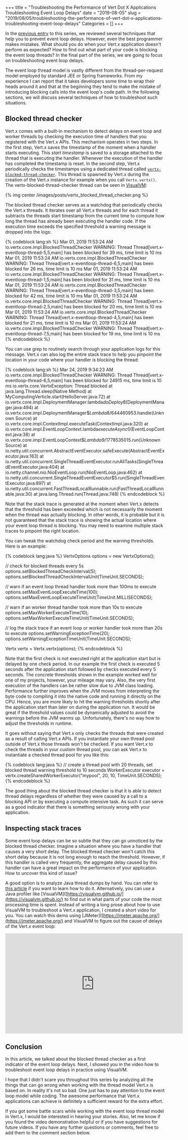 +++
title = "Troubleshooting the Performance of Vert Dot X Applications Troubleshooting Event Loop Delays"
date = "2019-08-05"
slug = "2019/08/05/troubleshooting-the-performance-of-vert-dot-x-applications-troubleshooting-event-loop-delays"
Categories = []
+++

In the [previous entry](/blog/2019/07/22/troubleshooting-the-performance-of-vert-dot-x-applications-preventing-event-loop-delays/) to this series, we reviewed several techniques that help you to prevent event loop delays. However, even the best programmer makes mistakes. What should you do when your Vert.x application doesn't perform as expected? How to find out what part of your code is blocking the event loop threads? In the final part of the series, we are going to focus on troubleshooting event loop delays.

<!--more-->

The event loop thread model is vastly different from the thread-per-request model employed by standard JEE or Spring frameworks. From my experience I can report that it takes developers some time to wrap their heads around it and that at the beginning they tend to make the mistake of introducing blocking calls into the event loop's code path. In the following sections, we will discuss several techniques of how to troubleshoot such situations.

## Blocked thread checker

Vert.x comes with a built-in mechanism to detect delays on event loop and worker threads by checking the execution time of handlers that you registered with the Vert.x APIs. This mechanism operates in two steps. In the first step, Vert.x saves the timestamp of the moment when a handler starts executing. This *start timestamp* is saved to a storage attached to the thread that is executing the handler. Whenever the execution of the handler has completed the timestamp is reset. In the second step, Vert.x periodically checks the timestamps using a dedicated thread called [`vertx-blocked-thread-checker`](https://github.com/eclipse-vertx/vert.x/blob/master/src/main/java/io/vertx/core/impl/BlockedThreadChecker.java). This thread is spawned by Vert.x during the creation of the Vert.x instance for example when you call `Vertx.vertx()`. The vertx-blocked-thread-checker thread can be seen in [VisualVM](https://visualvm.github.io/):

{% img center /images/posts/vertx_blocked_thread_checker.png %}

The blocked thread checker serves as a watchdog that periodically checks the Vert.x threads. It iterates over all Vert.x threads and for each thread it subtracts the threads start timestamp from the current time to compute how long the thread has already been executing the handler code. If the execution time exceeds the specified threshold a warning message is dropped into the logs:

{% codeblock lang:sh %}
Mar 01, 2019 11:53:24 AM io.vertx.core.impl.BlockedThreadChecker
WARNING: Thread Thread[vert.x-eventloop-thread-5,5,main] has been blocked for 39 ms, time limit is 10 ms
Mar 01, 2019 11:53:24 AM io.vertx.core.impl.BlockedThreadChecker
WARNING: Thread Thread[vert.x-eventloop-thread-6,5,main] has been blocked for 26 ms, time limit is 10 ms
Mar 01, 2019 11:53:24 AM io.vertx.core.impl.BlockedThreadChecker
WARNING: Thread Thread[vert.x-eventloop-thread-1,5,main] has been blocked for 31 ms, time limit is 10 ms
Mar 01, 2019 11:53:24 AM io.vertx.core.impl.BlockedThreadChecker
WARNING: Thread Thread[vert.x-eventloop-thread-3,5,main] has been blocked for 42 ms, time limit is 10 ms
Mar 01, 2019 11:53:24 AM io.vertx.core.impl.BlockedThreadChecker
WARNING: Thread Thread[vert.x-eventloop-thread-2,5,main] has been blocked for 20 ms, time limit is 10 ms
Mar 01, 2019 11:53:24 AM io.vertx.core.impl.BlockedThreadChecker
WARNING: Thread Thread[vert.x-eventloop-thread-4,5,main] has been blocked for 21 ms, time limit is 10 ms
Mar 01, 2019 11:53:24 AM io.vertx.core.impl.BlockedThreadChecker
WARNING: Thread Thread[vert.x-eventloop-thread-7,5,main] has been blocked for 19 ms, time limit is 10 ms
{% endcodeblock %}

You can use grep to routinely search through your application logs for this message. Vert.x can also log the entire stack trace to help you pinpoint the location in your code where your handler is blocking the thread:

{% codeblock lang:sh %}
Mar 24, 2019 9:34:23 AM io.vertx.core.impl.BlockedThreadChecker
WARNING: Thread Thread[vert.x-eventloop-thread-6,5,main] has been blocked for 24915 ms, time limit is 10 ms
io.vertx.core.VertxException: Thread blocked
        at java.lang.Thread.sleep(Native Method)
        at MyComputingVerticle.start(HelloServer.java:72)
        at io.vertx.core.impl.DeploymentManager.lambda$doDeploy$8(DeploymentManager.java:494)
        at io.vertx.core.impl.DeploymentManager$$Lambda$8/644460953.handle(Unknown Source)
        at io.vertx.core.impl.ContextImpl.executeTask(ContextImpl.java:320)
        at io.vertx.core.impl.EventLoopContext.lambda$executeAsync$0(EventLoopContext.java:38)
        at io.vertx.core.impl.EventLoopContext$$Lambda$9/1778535015.run(Unknown Source)
        at io.netty.util.concurrent.AbstractEventExecutor.safeExecute(AbstractEventExecutor.java:163)
        at io.netty.util.concurrent.SingleThreadEventExecutor.runAllTasks(SingleThreadEventExecutor.java:404)
        at io.netty.channel.nio.NioEventLoop.run(NioEventLoop.java:462)
        at io.netty.util.concurrent.SingleThreadEventExecutor$5.run(SingleThreadEventExecutor.java:897)
        at io.netty.util.concurrent.FastThreadLocalRunnable.run(FastThreadLocalRunnable.java:30)
        at java.lang.Thread.run(Thread.java:748)
{% endcodeblock %}

Note that the stack trace is generated at the moment when Vert.x detects that the threshold has been exceeded which is not necessarily the moment when the thread was actually blocking. In other words, it is probable but it is not guaranteed that the stack trace is showing the actual location where your event loop thread is blocking. You may need to examine multiple stack traces to pinpoint the right location.

You can tweak the watchdog check period and the warning thresholds. Here is an example:

{% codeblock lang:java %}
VertxOptions options = new VertxOptions();

// check for blocked threads every 5s
options.setBlockedThreadCheckInterval(5);
options.setBlockedThreadCheckIntervalUnit(TimeUnit.SECONDS);

// warn if an event loop thread handler took more than 100ms to execute
options.setMaxEventLoopExecuteTime(100);
options.setMaxEventLoopExecuteTimeUnit(TimeUnit.MILLISECONDS);

// warn if an worker thread handler took more than 10s to execute
options.setMaxWorkerExecuteTime(10);
options.setMaxWorkerExecuteTimeUnit(TimeUnit.SECONDS);

 // log the stack trace if an event loop or worker handler took more than 20s to execute
options.setWarningExceptionTime(20);
options.setWarningExceptionTimeUnit(TimeUnit.SECONDS);

Vertx vertx = Vertx.vertx(options);
{% endcodeblock %}

Note that the first check is not executed right at the application start but is delayed by one check period. In our example the first check is executed 5 seconds after the application start followed by checks executed every 5 seconds. The concrete thresholds shown in the example worked well for one of my projects, however, your mileage may vary.  Also, the very first execution of the handlers can be rather slow due to JVM class loading. Performance further improves when the JVM moves from interpreting the byte code to compiling it into the native code and running it directly on the CPU. Hence, you are more likely to hit the warning thresholds shortly after the application start than later on during the application run. It would be great if the threshold values could be dynamically adjusted to avoid the warnings before the JVM warms up. Unfortunately, there's no way how to adjust the thresholds in runtime.

It goes without saying that Vert.x only checks the threads that were created as a result of calling Vert.x APIs. If you instantiate your own thread pool outside of Vert.x those threads won't be checked. If you want Vert.x to check the threads in your custom thread pool, you can ask Vert.x to instantiate a checked thread pool for you like this:

{% codeblock lang:java %}
// create a thread pool with 20 threads, set blocked thread warning threshold to 10 seconds
WorkerExecutor executor = vertx.createSharedWorkerExecutor("mypool", 20, 10, TimeUnit.SECONDS);
{% endcodeblock %}

The good thing about the blocked thread checker is that it is able to detect thread delays regardless of whether they were caused by a call to a blocking API or by executing a compute intensive task. As such it can serve as a good indicator that there is something seriously wrong with your application.

## Inspecting stack traces

Some event loop delays can be so subtle that they can go unnoticed by the blocked thread checker. Imagine a situation where you have a handler that causes a very short delay.  The blocked thread checker won't catch this short delay because it is not long enough to reach the threshold. However, if this handler is called very frequently, the aggregate delay caused by this handler can have a great impact on the performance of your application. How to uncover this kind of issue?

A good option is to analyze Java thread dumps by hand. You can refer to [this article](https://dzone.com/articles/how-analyze-java-thread-dumps) if you want to learn how to do it. Alternatively, you can use a Java profiler like [VisualVM]([https://visualvm.github.io/](https://visualvm.github.io/) to find out in what parts of your code the most processing time is spent. Instead of writing a long prose about how to use VisualVM to troubleshoot a Vert.x application, I created a short video for you. You can watch this demo using [JMeter]([https://jmeter.apache.org/](https://jmeter.apache.org/) and VisualVM to figure out the cause of delays of the Vert.x event loop:

<div style="text-align:center;">
  <iframe width="560" height="315" src="https://www.youtube.com/embed/xxLVQMssLCk" frameborder="0" allow="accelerometer; autoplay; encrypted-media; gyroscope; picture-in-picture" allowfullscreen></iframe>
</div>

## Conclusion

In this article, we talked about the blocked thread checker as a first indicator of the event loop delays. Next, I showed you in the video how to troubleshoot event loop delays in practice using VisualVM.

I hope that I didn't scare you throughout this series by analyzing all the things that can go wrong when working with the thread model Vert.x is based on. In reality it's not so bad. One just has to pay attention to the event loop model while coding. The awesome performance that Vert.x applications can achieve is definitely a sufficient reward for the extra effort.

If you got some battle scars while working with the event loop thread model in Vert.x, I would be interested in hearing your stories. Also, let me know if you found the video demonstration helpful or if you have suggestions for future videos. If you have any further questions or comments, feel free to add them to the comment section below.
